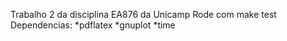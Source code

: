 Trabalho 2 da disciplina EA876 da Unicamp
Rode com make test
Dependencias:
  *pdflatex
  *gnuplot
  *time
